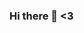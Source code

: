 ### Hi there 👋  <3

<!--
**giovanavidal/giovanavidal** is a ✨ _special_ ✨ repository because its `README.md` (this file) appears on your GitHub profile.

Here are some ideas to get you started:

- 🌱 I’m currently learning  novas computações 
- 💬 Ask me about  qualquer coisa!
- 📫 How to reach me: ...
- 😄 Pronouns: ...
- ⚡ Fun fact: ...
